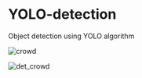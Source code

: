 # YOLO-detection
Object detection using YOLO algorithm

![crowd](https://user-images.githubusercontent.com/59369344/115141103-3f083200-a058-11eb-80e2-b624aa907aae.png)

![det_crowd](https://user-images.githubusercontent.com/59369344/115141094-31eb4300-a058-11eb-9c9e-76416cf78b82.png)

